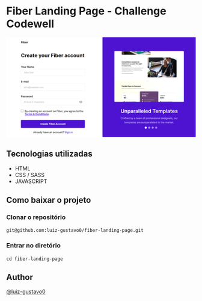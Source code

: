 # Fiber Landing Page - Challenge Codewell

<p>
<img src='Assets/snapshot-signup.png'/>
<p>

## Tecnologias utilizadas

- HTML
- CSS / SASS
- JAVASCRIPT

## Como baixar o projeto

### Clonar o repositório

```
git@github.com:luiz-gustavo0/fiber-landing-page.git
```

### Entrar no diretório

```
cd fiber-landing-page
```

## Author

[@luiz-gustavo0](https://www.linkedin.com/in/luiz-gustavo0/)

<!-- # Welcome to Codewell! 👋

Codewell's aim is to provide you with real-world design templates that you can use to practice your HTML and CSS projects.

Free or paid, all templates are high quality and will make great portfolio pieces.

### I've completed the challenge, now what?

We recommend using one of these two websites to deploy your projects

- [GitHub Pages](https://pages.github.com/)
- [Netlify](https://www.netlify.com/)

They're super easy to setup and you should have your website up and running in no time, just follow their instructions.


### Submit your solution to Codewell

Visit the relevant challenge on [Codewell](https://codewell.cc) and click on 'Submit Solution' right under the challenge.
Enter all the title, Github repo URL, Live URL (Netlify or GH Pages), and tell the community what challenges you've faced.

### Join our community on Slack

If you want more real-time communication, you can visit our community on [Slack](https://join.slack.com/t/codewell-hq/shared_invite/zt-ni8c9g8h-gNYWrmqQ3Uh37dcLg9~LMQ).

### Fonts Used

https://fonts.google.com/specimen/Inter -->
